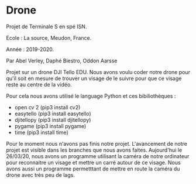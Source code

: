 # Drone
Projet de Terminale S en spé ISN. 

Ecole : La source, Meudon, France.

Année : 2019-2020.

Par Abel Verley, Daphé Biestro, Oddon Aarsse


Projet sur un drone DJI Tello EDU.
Nous avons voulu coder notre drone pour qu'il soit en mesure de trouver un visage de le suivre pour que ce visage reste au centre de la vidéo.

Pour cela nous avons utilisé le language Python et ces bibiliothèques :
- open cv 2 (pip3 install cv2)
- easytello (pip3 install easytello)
- djitellopy (pip3 install djitellopy)
- pygame (pip3 install pygame)
- time (pip3 install time)

Pour le moment nous n'avons pas finis notre projet. L'avancement de notre projet est visible dans les branches que nous avons faites. Aujourd'hui le 26/03/20, nous avons un programme utilisant la caméra de notre ordinateur pour reconnaitre un visage et mettre un carré autour de ce visage. Nous avons aussi un programme permetttant de mettre en route la caméra du drone avec très peu de lags.
